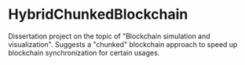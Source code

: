 # HybridChunkedBlockchain
Dissertation project on the topic of "Blockchain simulation and visualization". Suggests a "chunked" blockchain approach to speed up blockchain synchronization for certain usages.
